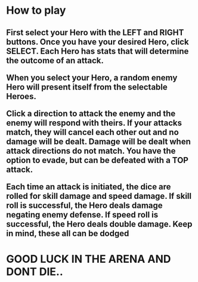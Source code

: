 <h1> How to play</h1>

<body>
  <h2><p>First select your Hero with the LEFT and RIGHT buttons. Once you have your desired Hero, click SELECT.
    Each Hero has stats that will determine the outcome of an attack.</p>
  <p>When you select your Hero, a random enemy Hero will present itself from the selectable Heroes.</p>
  <p>Click a direction to attack the enemy and the enemy will respond with theirs. If your attacks match, they will cancel each other out      and no damage will be dealt. Damage will be dealt when attack directions do not match. You have the option to evade, but can be            defeated with a TOP attack.</p>
  <p>Each time an attack is initiated, the dice are rolled for skill damage and speed damage. If skill roll is successful, the Hero deals damage negating enemy defense. If speed roll is successful, the Hero deals double damage. Keep in mind, these all can be dodged</p></h2>
  <h1>GOOD LUCK IN THE ARENA AND DONT DIE..</h1>
</body>
